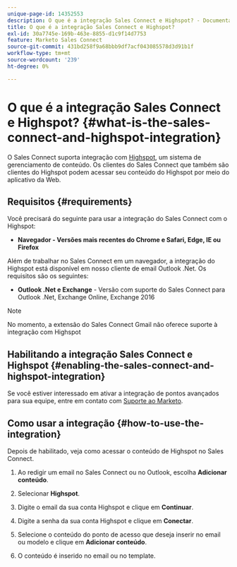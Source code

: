 ```yaml
---
unique-page-id: 14352553
description: O que é a integração Sales Connect e Highspot? - Documentação do Marketo - Documentação do produto
title: O que é a integração Sales Connect e Highspot?
exl-id: 30a7745e-169b-463e-8855-d1c9f14d7753
feature: Marketo Sales Connect
source-git-commit: 431bd258f9a68bbb9df7acf043085578d3d91b1f
workflow-type: tm+mt
source-wordcount: '239'
ht-degree: 0%

---
```


# O que é a integração Sales Connect e Highspot? {#what-is-the-sales-connect-and-highspot-integration}

O Sales Connect suporta integração com [Highspot](https://www.highspot.com/), um sistema de gerenciamento de conteúdo. Os clientes do Sales Connect que também são clientes do Highspot podem acessar seu conteúdo do Highspot por meio do aplicativo da Web.

## Requisitos {#requirements}

Você precisará do seguinte para usar a integração do Sales Connect com o Highspot:

* **Navegador - Versões mais recentes do Chrome e Safari, Edge, IE ou Firefox**

Além de trabalhar no Sales Connect em um navegador, a integração do Highspot está disponível em nosso cliente de email Outlook .Net. Os requisitos são os seguintes:

* **Outlook .Net e Exchange** - Versão com suporte do Sales Connect para Outlook .Net, Exchange Online, Exchange 2016

>[!NOTE]
>
>No momento, a extensão do Sales Connect Gmail não oferece suporte à integração com Highspot

## Habilitando a integração Sales Connect e Highspot {#enabling-the-sales-connect-and-highspot-integration}

Se você estiver interessado em ativar a integração de pontos avançados para sua equipe, entre em contato com [Suporte ao Marketo](https://nation.marketo.com/t5/Support/ct-p/Support#).

## Como usar a integração {#how-to-use-the-integration}

Depois de habilitado, veja como acessar o conteúdo de Highspot no Sales Connect.

1. Ao redigir um email no Sales Connect ou no Outlook, escolha **Adicionar conteúdo**.

1. Selecionar **Highspot**.

1. Digite o email da sua conta Highspot e clique em **Continuar**.

1. Digite a senha da sua conta Highspot e clique em **Conectar**.

1. Selecione o conteúdo do ponto de acesso que deseja inserir no email ou modelo e clique em **Adicionar conteúdo**.

1. O conteúdo é inserido no email ou no template.
